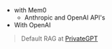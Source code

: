 * with Mem0
    * Anthropic and OpenAI API's
* With OpenAI

> Default RAG at [PrivateGPT](https://fossengineer.com/selfhosting-privateGPT/)